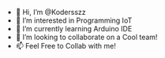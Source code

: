 - 👋 Hi, I’m @Kodersszz
- 👀 I’m interested in Programming IoT
- 🌱 I’m currently learning Arduino IDE
- 💞️ I’m looking to collaborate on a Cool team!
- 📫 Feel Free to Collab with me!

<!---
Kodersszz/Kodersszz is a ✨ special ✨ repository because its `README.md` (this file) appears on your GitHub profile.
You can click the Preview link to take a look at your changes.
--->

